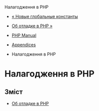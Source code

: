 Налагодження в PHP

-   [« Новые глобальные константы](migration56.constants.html)
    
-   [Об отладке в PHP »](debugger-about.html)
    
-   [PHP Manual](index.html)
    
-   [Appendices](appendices.html)
    
-   Налагодження в PHP
    

# Налагодження в PHP

## Зміст

-   [Об отладке в PHP](debugger-about.html)